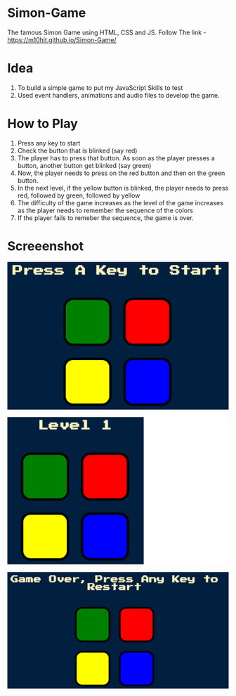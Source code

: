 # Simon-Game
The famous Simon Game using HTML, CSS and JS. Follow The link - https://m10hit.github.io/Simon-Game/

# Idea
1. To build a simple game to put my JavaScript Skills to test
2. Used event handlers, animations and audio files to develop the game.

# How to Play
1. Press any key to start
2. Check the button that is blinked (say red)
3. The player has to press that button. As soon as the player presses a button, another button get blinked (say green)
4. Now, the player needs to press on the red button and then on the green button. 
5. In the next level, if the yellow button is blinked, the player needs to press red, followed by green, followed by yellow
6. The difficulty of the game increases as the level of the game increases as the player needs to remember the sequence of the colors
7. If the player fails to remeber the sequence, the game is over.

# Screeenshot
![](images/initial-screen.png)


![](images/game-start.png)


![](images/game-over.png)
